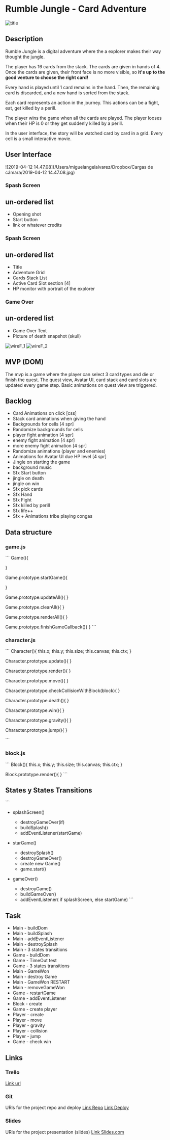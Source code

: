 # Rumble Jungle - Card Adventure

![title](title.jpg)

## Description
Rumble Jungle is a digital adventure where the a explorer makes their way thought the jungle.

The player has 16 cards from the stack. The cards are given in hands of 4. Once the cards are given, their front face is no more visible, so **it's up to the good venture to choose the right card!**

Every hand is played until 1 card remains in the hand. Then, the remaining card is discarded, and a new hand is sorted from the stack.

Each card represents an action in the journey. This actions can be a fight, eat, get killed by a perill.

The player wins the game when all the cards are played.
The player looses when their HP is 0 or they get suddenly killed by a perill.

In the user interface, the story will be watched card by card in a grid. Every cell is a small interactive movie.

## User Interface
![2019-04-12 14.47.08](/Users/miguelangelalvarez/Dropbox/Cargas de cámara/2019-04-12 14.47.08.jpg)
### Spash Screen
## un-ordered list
* Opening shot
* Start button
* link or whatever credits

### Spash Screen
## un-ordered list
* Title
* Adventure Grid
* Cards Stack List
* Active Card Slot section [4]
* HP monitor with portrait of the explorer

### Game Over
## un-ordered list
* Game Over Text
* Picture of death snapshot (skull)

![wireF_1](wireF_1.jpg)
![wireF_2](wireF_2.jpg)

## MVP (DOM)
The mvp is a game where the player can select 3 card types and die or finish the quest. The quest view, Avatar UI, card stack and card slots are updated every game step. Basic animations on quest view are triggered.


## Backlog
- Card Animations on click [css]
- Stack card animations when giving the hand
- Backgrounds for cells [4 spr]
- Randomize backgrounds for cells
- player fight animation [4 spr]
- enemy fight animation [4 spr]
- more enemy fight animation [4 spr]
- Randomize animations (player and enemies)
- Animations for Avatar UI due HP level [4 spr]
- Jingle on starting the game
- background music
- Sfx Start button
- jingle on death
- jingle on win
- Sfx pick cards
- Sfx Hand 
- Sfx Fight
- Sfx killed by perill
- Sfx life++
- Sfx + Animations tribe playing congas


## Data structure
### game.js
​```
Game(){

}

Game.prototype.startGame(){

}

Game.prototype.updateAll(){
}

Game.prototype.clearAll(){
}

Game.prototype.renderAll(){
}

Game.prototype.finishGameCallback(){
}
​```

### character.js
​```
Character(){
  this.x;
  this.y;
  this.size;
  this.canvas;
  this.ctx;
}

Character.prototype.update(){
}

Character.prototype.render(){
}

Character.prototype.move(){
}

Character.prototype.checkCollisionWithBlock(block){
}

Character.prototype.death(){
}

Character.prototype.win(){
}

Character.prototype.gravity(){
}

Character.prototype.jump(){
}


​```

### block.js
​```
Block(){
  this.x;
  this.y;
  this.size;
  this.canvas;
  this.ctx;
}

Block.prototype.render(){
}
​```


## States y States Transitions
​```
- splashScreen()
  - destroyGameOver(if)
  - buildSplash()
  - addEventListener(startGame)
  
  
- starGame()
  - destroySplash()
  - destroyGameOver()
  - create new Game()
  - game.start()
  
  
- gameOver()
  - destroyGame()
  - buildGameOver()
  - addEventListener( if splashScreen, else startGame) 
​```

## Task
- Main - buildDom
- Main - buildSplash
- Main - addEventListener
- Main - destroySplash
- Main - 3 states transitions
- Game - buildDom
- Game - TimeOut test
- Game - 3 states transitions
- Main - GameWon
- Main - destroy Game
- Main - GameWon RESTART
- Main - removeGameWon
- Game - restartGame
- Game - addEventListener
- Block - create
- Game - create player
- Player - create
- Player - move
- Player - gravity
- Player - collision
- Player - jump
- Game - check win

## Links


### Trello
[Link url](https://trello.com)


### Git
URls for the project repo and deploy
[Link Repo](https://github.com/Gabriel0liver/skull-jumper)
[Link Deploy](https://Gabriel0liver.github.io/skull-jumper/)


### Slides
URls for the project presentation (slides)
[Link Slides.com](http://slides.com)
```
